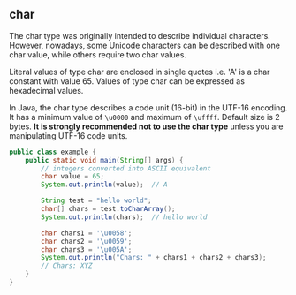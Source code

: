 ## char

The char type was originally intended to describe individual characters. However, nowadays, some Unicode characters can be described with one char value, while others require two char values.

Literal values of type char are enclosed in single quotes i.e. 'A' is a char constant with value 65. Values of type char can be expressed as hexadecimal values.

In Java, the char type describes a code unit (16-bit) in the UTF-16 encoding. It has a minimum value of `\u0000` and maximum of `\uffff`. Default size is 2 bytes. **It is strongly recommended not to use the char type** unless you are manipulating UTF-16 code units.

```java
public class example {
    public static void main(String[] args) {
        // integers converted into ASCII equivalent
        char value = 65;
        System.out.println(value);  // A

        String test = "hello world";
        char[] chars = test.toCharArray();
        System.out.println(chars);  // hello world

        char chars1 = '\u0058';
        char chars2 = '\u0059';
        char chars3 = '\u005A';
        System.out.println("Chars: " + chars1 + chars2 + chars3);
        // Chars: XYZ
    }
}
```

